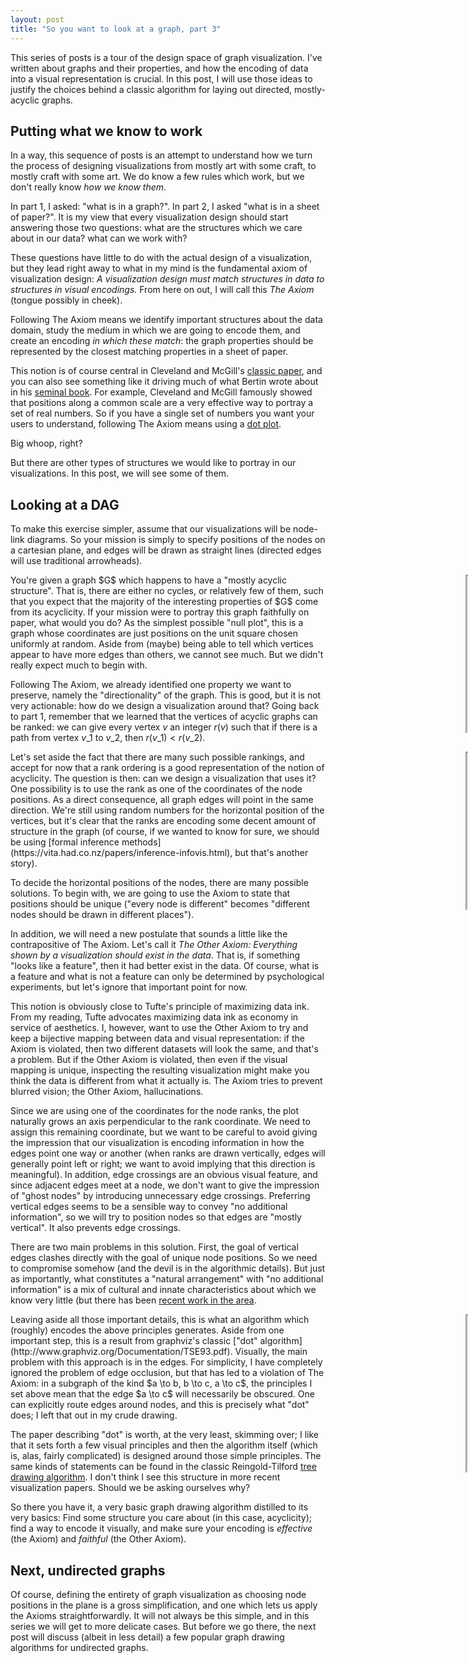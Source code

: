 ```yaml
---
layout: post
title: "So you want to look at a graph, part 3"
---
```


This series of posts is a tour of the design space of
graph visualization. I've written about
graphs
and their properties, and how the
encoding
of data into a visual representation is crucial. In this post, I will
use those ideas to justify the choices behind a classic algorithm for laying
out directed, mostly-acyclic graphs.

## Putting what we know to work

In a way, this sequence of posts is an attempt to understand how we
turn the process of designing visualizations from mostly art with some
craft, to mostly craft with some art. We do know a few rules which
work, but we don't really know *how we know them*.

In part 1, I asked: "what is in a graph?". In part 2, I asked "what
is in a sheet of paper?". It is my view that every visualization design
should start answering those two questions: what are the structures 
which we care about in our data? what can we work with?

These questions have little to do with the actual design of a visualization, 
but they lead right away to what in my mind is the fundamental axiom of
visualization design: *A visualization design must match
structures in data to structures in visual encodings.* From here
on out, I will call this *The Axiom* (tongue possibly in cheek).

Following The Axiom means we identify important structures
about the data domain, study the
medium in which we are going to encode them, and create an
encoding *in which these match*: the graph properties should be
represented by the closest matching properties in a sheet of paper.

This notion is of course central in Cleveland and McGill's
[classic
paper](https://www.tandfonline.com/doi/pdf/10.1080/01621459.1984.10478080), and you can also see something like it driving much of what
Bertin wrote about in his
[seminal
book](http://www.amazon.com/Semiology-Graphics-Diagrams-Networks-Maps/dp/1589482611). For example, Cleveland and McGill famously showed that
positions along a common scale are a very effective way to portray a
set of real numbers. So if you have a single set of numbers you want
your users to understand, following The Axiom means using a
[dot
plot](http://www.perceptualedge.com/articles/b-eye/dot_plots.pdf).

Big whoop, right?

But there are other types of structures we would like to portray in
our visualizations. In this post, we will see some of them.

## Looking at a DAG

To make this exercise simpler, assume that our visualizations will be
node-link diagrams. So your mission is simply to specify positions of
the nodes on a cartesian plane, and edges will be drawn as
straight lines (directed edges will use traditional arrowheads).

<div style="position: absolute; right: -250px"><iframe src="https://cscheid.net/static/20120722/iframe1.html" width=250 height=250></iframe></div>
You're given a graph $G$ which happens to have a "mostly
acyclic structure". That is, there are either no cycles, or
relatively few of them, such that you expect that the majority of the
interesting properties of $G$ come from its acyclicity. If your
mission were to portray this graph faithfully on paper, what would you
do?  As the simplest possible "null plot", this is 
a graph whose coordinates are just positions on the unit square chosen
uniformly at random. Aside from (maybe) being able to tell which
vertices appear to have more edges than others, we cannot see
much. But we didn't really expect much to begin with.

Following The Axiom, we already identified one property we want to
preserve, namely the "directionality" of the graph. This is good, but it
is not very actionable: how do we design a visualization around
that? Going back to part 1, remember that we learned that the
vertices
of acyclic graphs can be ranked: we can give every vertex $v$ an
integer $r(v)$ such that if there is a path from vertex $v\_1$ to
 $v\_2$, then $r(v\_1) < r(v\_2)$.

<div style="position: absolute; right: -250px"><iframe src="https://cscheid.net/static/20120722/iframe2.html" width=250 height=250></iframe></div>
Let's set aside the fact that there are many such possible
rankings, and accept for now that a rank ordering is a good
representation of the notion of acyclicity. The question is then: can
we design a visualization that uses it?  One possibility is to use the
rank as one of the coordinates of the node positions. As a direct
consequence, all graph edges will point in the same direction.  We're
still using random numbers for the horizontal position of the
vertices, but it's clear that the ranks are encoding some decent
amount of structure in the graph (of course, if we wanted to know for
sure, we should be using
[formal
inference methods](https://vita.had.co.nz/papers/inference-infovis.html), but that's another story).

To decide the horizontal positions of the nodes, there are many
possible solutions. To begin with, we are going to use the Axiom to
state that positions should be unique ("every node is different" becomes
"different nodes should be drawn in different places").

In addition, we will need a new postulate that sounds a little like the
contrapositive of The Axiom. Let's call it *The Other Axiom:
Everything shown by a visualization should exist in the data*. That
is, if something "looks like a feature", then it had better exist in
the data. Of course, what is a feature and what is not a feature can only
be determined by psychological experiments, but let's ignore that important 
point for now.

This notion is obviously close to Tufte's principle of maximizing data
ink. From my reading, Tufte advocates maximizing data ink as
economy in service of aesthetics. I, however, want to use the Other
Axiom to try and keep a bijective mapping between data and visual
representation: if the Axiom is violated, then two different datasets
will look the same, and that's a problem. But if the Other Axiom is
violated, then even if the visual mapping is unique, inspecting the
resulting visualization might make you think the data is different
from what it actually is. The Axiom tries to prevent blurred vision;
the Other Axiom, hallucinations.

Since we are using one of the coordinates for the node ranks,
the plot naturally grows an axis perpendicular to
the rank coordinate. We need to assign this remaining coordinate, but
we want to be careful to avoid giving the impression that our
visualization is encoding information in how the edges point one way
or another (when ranks are drawn vertically, edges will generally
point left or right; we want to avoid implying that this direction is meaningful). 
In addition, edge crossings are an obvious
visual feature, and since adjacent edges meet at a node, we don't
want to give the impression of "ghost nodes" by introducing
unnecessary edge crossings. Preferring vertical edges seems to be a sensible way to
convey "no additional information", so we will try to position nodes 
so that edges are "mostly vertical". It also prevents edge crossings.

There are two main problems in this solution. First, the goal of vertical edges clashes directly with the goal of unique node positions. So we need to compromise somehow (and the devil is in the algorithmic details). But just as importantly, what constitutes a "natural 
arrangement" with "no additional information" is a mix of cultural
and innate characteristics about which we know very little (but there has been
[recent work in the area](https://ieeexplore.ieee.org/abstract/document/5613438/).

<div style="position: absolute; right: -250px"><iframe src="https://cscheid.net/static/20120722/iframe3.html" width=250 height=250></iframe></div>
Leaving aside all those important details, this is what an
algorithm which (roughly) encodes the above principles
generates. Aside from one important step, this is a result from
graphviz's classic
["dot"
algorithm](http://www.graphviz.org/Documentation/TSE93.pdf). Visually, the main problem with this approach is in the
edges. For simplicity, I have completely ignored the problem of edge
occlusion, but that has led to a violation of The Axiom: in a subgraph
of the kind $a \to b, b \to c, a \to c$, the principles I set above
mean that the edge $a \to c$ will necessarily be obscured. One can
explicitly route edges around nodes, and this is precisely what
"dot" does; I left that out in my crude drawing.

The paper describing "dot" is worth, at the very least, skimming over; I like that it sets forth a few visual principles and then the algorithm itself (which is, alas, fairly complicated) is designed around those simple principles. The same kinds of statements can be found in the classic Reingold-Tilford [tree drawing algorithm](https://reingold.co/tidier-drawings.pdf). I don't think I see this structure in more recent visualization papers. Should we be asking ourselves why?

So there you have it, a very basic graph drawing algorithm distilled
to its very basics: Find some structure you care about (in this case,
acyclicity); find a way to encode it visually, and make sure
your encoding is *effective* (the Axiom) and *faithful* (the
Other Axiom).

## Next, undirected graphs

Of course, defining the entirety of graph visualization as choosing
node positions in the plane is a gross simplification, and one
which lets us apply the Axioms straightforwardly. It will not always
be this simple, and in this series we will get to more delicate
cases. But before we go there, the next post will discuss (albeit in
less detail) a few popular graph drawing algorithms for undirected
graphs.
